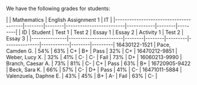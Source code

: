 We have the following grades for students:

|                                       | Mathematics     | English Assignment 1    | IT                            |
|---------------------------------------|--------|--------|-------------------------|------------|--------|---------|
| ID            | Student               | Test 1 | Test 2 | Essay 1 | Essay 2       | Activity 1 | Test 2 | Essay 3 |
|---------------|-----------------------|--------|--------|---------|---------------|------------|--------|---------|
 16430122-1521  | Pace, Camden G.       | 54%    | 63%    | C+      | B+            | Pass       | 32%    | C+      |
 16470212-9851  | Weber, Lucy X.        | 32%    | 41%    | C-      | C-            | Fail       | 73%    | D+      |
 16060213-9990  | Branch, Caesar A.     | 73%    | 81%    | C-      | C+            | Pass       | 63%    | B+      |
 16720905-9422  | Beck, Sara K.         | 66%    | 57%    | C-      | D+            | Pass       | 41%    | C-      |
 16471011-5884  | Valenzuela, Daphne E. | 43%    | 45%    | B+      | A-            | Fail       | 63%    | C-      |
